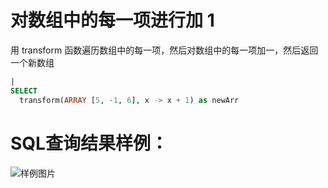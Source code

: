 # 对数组中的每一项进行加 1

用 transform 函数遍历数组中的每一项，然后对数组中的每一项加一，然后返回一个新数组



```SQL
|
SELECT
  transform(ARRAY [5, -1, 6], x -> x + 1) as newArr
```

# SQL查询结果样例：

![样例图片](https://img.alicdn.com/tfs/TB1_3tYQoY1gK0jSZFCXXcwqXXa-622-297.png)